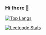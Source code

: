 ### Hi there 👋

[![Top Langs](https://github-readme-stats.vercel.app/api/top-langs/?username=P6c6970&layout=compact&theme=dark)](https://github.com/anuraghazra/github-readme-stats)

[![Leetcode Stats](https://leetcard.jacoblin.cool/P6c6970?border=0&radius=20)](https://leetcode.com/P6c6970/)
<!--
**P6c6970/P6c6970** is a ✨ _special_ ✨ repository because its `README.md` (this file) appears on your GitHub profile.

Here are some ideas to get you started:

- 🔭 I’m currently working on ...
- 🌱 I’m currently learning ...
- 👯 I’m looking to collaborate on ...
- 🤔 I’m looking for help with ...
- 💬 Ask me about ...
- 📫 How to reach me: ...
- 😄 Pronouns: ...
- ⚡ Fun fact: ...
-->
